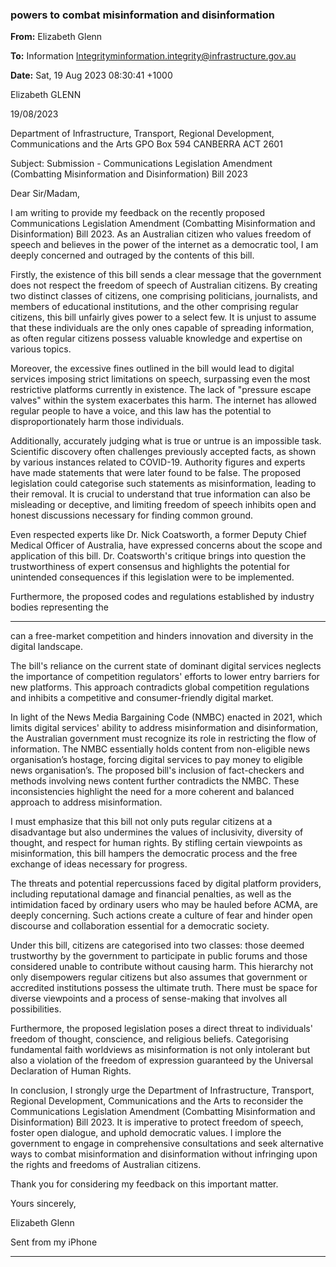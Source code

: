 ### powers to combat misinformation and disinformation

**From:** Elizabeth Glenn

**To:** Information [Integritym<information.integrity@infrastructure.gov.au>](mailto:information.integrity@infrastructure.gov.au)

**Date:** Sat, 19 Aug 2023 08:30:41 +1000

Elizabeth GLENN

19/08/2023

Department of Infrastructure, Transport, Regional Development, Communications and the Arts
GPO Box 594
CANBERRA ACT 2601

Subject: Submission    - Communications Legislation Amendment (Combatting Misinformation and
Disinformation) Bill 2023

Dear Sir/Madam,

I am writing to provide my feedback on the recently proposed Communications Legislation
Amendment (Combatting Misinformation and Disinformation) Bill 2023. As an Australian citizen
who values freedom of speech and believes in the power of the internet as a democratic tool, I am
deeply concerned and outraged by the contents of this bill.

Firstly, the existence of this bill sends a clear message that the government does not respect the
freedom of speech of Australian citizens. By creating two distinct classes of citizens, one
comprising politicians, journalists, and members of educational institutions, and the other
comprising regular citizens, this bill unfairly gives power to a select few. It is unjust to assume that
these individuals are the only ones capable of spreading information, as often regular citizens
possess valuable knowledge and expertise on various topics.

Moreover, the excessive fines outlined in the bill would lead to digital services imposing strict
limitations on speech, surpassing even the most restrictive platforms currently in existence. The
lack of "pressure escape valves" within the system exacerbates this harm. The internet has
allowed regular people to have a voice, and this law has the potential to disproportionately harm
those individuals.

Additionally, accurately judging what is true or untrue is an impossible task. Scientific discovery
often challenges previously accepted facts, as shown by various instances related to COVID-19.
Authority figures and experts have made statements that were later found to be false. The
proposed legislation could categorise such statements as misinformation, leading to their removal.
It is crucial to understand that true information can also be misleading or deceptive, and limiting
freedom of speech inhibits open and honest discussions necessary for finding common ground.

Even respected experts like Dr. Nick Coatsworth, a former Deputy Chief Medical Officer of
Australia, have expressed concerns about the scope and application of this bill. Dr. Coatsworth's
critique brings into question the trustworthiness of expert consensus and highlights the potential
for unintended consequences if this legislation were to be implemented.

Furthermore, the proposed codes and regulations established by industry bodies representing the


-----

can a
free-market competition and hinders innovation and diversity in the digital landscape.

The bill's reliance on the current state of dominant digital services neglects the importance of
competition regulators' efforts to lower entry barriers for new platforms. This approach contradicts
global competition regulations and inhibits a competitive and consumer-friendly digital market.

In light of the News Media Bargaining Code (NMBC) enacted in 2021, which limits digital services'
ability to address misinformation and disinformation, the Australian government must recognize its
role in restricting the flow of information. The NMBC essentially holds content from non-eligible
news organisation’s hostage, forcing digital services to pay money to eligible news organisation’s.
The proposed bill's inclusion of fact-checkers and methods involving news content further
contradicts the NMBC. These inconsistencies highlight the need for a more coherent and
balanced approach to address misinformation.

I must emphasize that this bill not only puts regular citizens at a disadvantage but also undermines
the values of inclusivity, diversity of thought, and respect for human rights. By stifling certain
viewpoints as misinformation, this bill hampers the democratic process and the free exchange of
ideas necessary for progress.

The threats and potential repercussions faced by digital platform providers, including reputational
damage and financial penalties, as well as the intimidation faced by ordinary users who may be
hauled before ACMA, are deeply concerning. Such actions create a culture of fear and hinder
open discourse and collaboration essential for a democratic society.

Under this bill, citizens are categorised into two classes: those deemed trustworthy by the
government to participate in public forums and those considered unable to contribute without
causing harm. This hierarchy not only disempowers regular citizens but also assumes that
government or accredited institutions possess the ultimate truth. There must be space for diverse
viewpoints and a process of sense-making that involves all possibilities.

Furthermore, the proposed legislation poses a direct threat to individuals' freedom of thought,
conscience, and religious beliefs. Categorising fundamental faith worldviews as misinformation is
not only intolerant but also a violation of the freedom of expression guaranteed by the Universal
Declaration of Human Rights.

In conclusion, I strongly urge the Department of Infrastructure, Transport, Regional Development,
Communications and the Arts to reconsider the Communications Legislation Amendment
(Combatting Misinformation and Disinformation) Bill 2023. It is imperative to protect freedom of
speech, foster open dialogue, and uphold democratic values. I implore the government to engage
in comprehensive consultations and seek alternative ways to combat misinformation and
disinformation without infringing upon the rights and freedoms of Australian citizens.

Thank you for considering my feedback on this important matter.

Yours sincerely,

Elizabeth Glenn

Sent from my iPhone


-----

